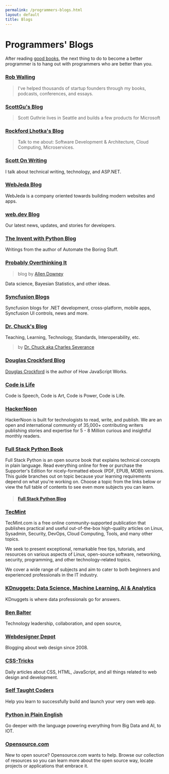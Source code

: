 ```yaml
---
permalink: /programmers-blogs.html
layout: default
title: Blogs
---
```

# Programmers' Blogs

After reading [good books](https://dan-carroll.github.io/online-development-books/), the next thing to do to become a better programmer is to hang out with programmers who are better than you.

### [Rob Walling](https://robwalling.com/blog/)
> I've helped thousands of startup founders through my books, podcasts, conferences, and essays.

### [ScottGu's Blog](https://weblogs.asp.net/scottgu)
> Scott Guthrie lives in Seattle and builds a few products for Microsoft

### [Rockford Lhotka's Blog](https://blog.lhotka.net/)
> Talk to me about: Software Development & Architecture, Cloud Computing, Microservices.

### [Scott On Writing](https://scottonwriting.net/)

I talk about technical writing, technology, and ASP.NET.

### [WebJeda Blog](https://blog.webjeda.com/)

WebJeda is a company oriented towards building modern websites and apps.

### [web.dev Blog](https://web.dev/blog/)

Our latest news, updates, and stories for developers.

### [The Invent with Python Blog](https://inventwithpython.com/blog/)

Writings from the author of Automate the Boring Stuff.

### [Probably Overthinking It](https://www.allendowney.com/blog/)
> blog by [Allen Downey](https://www.allendowney.com/wp/)

Data science, Bayesian Statistics, and other ideas.

### [Syncfusion Blogs](https://www.syncfusion.com/blogs)

Syncfusion blogs for .NET development, cross-platform, mobile apps, Syncfusion UI controls, news and more.

### [Dr. Chuck's Blog](https://www.dr-chuck.com/csev-blog/)

Teaching, Learning, Technology, Standards, Interoperability, etc.

> by [Dr. Chuck aka Charles Severance](https://www.dr-chuck.com/)

### [Douglas Crockford Blog](https://www.crockford.com/blog.html)

[Douglas Crockford](https://www.crockford.com/securecolor.html) is the author of How JavaScript Works.

### [Code is Life](https://codeislife.blog/)

Code is Speech, Code is Art, Code is Power, Code is Life.

### [HackerNoon](https://hackernoon.com/)

HackerNoon is built for technologists to read, write, and publish. We are an open and international community of 35,000+ contributing writers publishing stories and expertise for 5 - 8 Million curious and insightful monthly readers.

### [Full Stack Python Book](https://www.fullstackpython.com/)

Full Stack Python is an open source book that explains technical concepts in plain language. Read everything online for free or purchase the Supporter's Edition for nicely-formatted ebook (PDF, EPUB, MOBI) versions. This guide branches out on topic because your learning requirements depend on what you're working on. Choose a topic from the links below or view the full table of contents to see even more subjects you can learn.

> #### [Full Stack Python Blog](https://www.fullstackpython.com/blog.html)

### [TecMint](https://www.tecmint.com/)

TecMint.com is a free online community-supported publication that publishes practical and useful out-of-the-box high-quality articles on Linux, Sysadmin, Security, DevOps, Cloud Computing, Tools, and many other topics.

We seek to present exceptional, remarkable free tips, tutorials, and resources on various aspects of Linux, open-source software, networking, security, programming, and other technology-related topics.

We cover a wide range of subjects and aim to cater to both beginners and experienced professionals in the IT industry.

### [KDnuggets: Data Science, Machine Learning, AI & Analytics](https://www.kdnuggets.com/)

KDnuggets is where data professionals go for answers.

### [Ben Balter](https://ben.balter.com/)

Technology leadership, collaboration, and open source,

### [Webdesigner Depot](https://www.webdesignerdepot.com/)

Blogging about web design since 2008.

### [CSS-Tricks](https://css-tricks.com/)

Daily articles about CSS, HTML, JavaScript, and all things related to web design and development.

### [Self Taught Coders](https://selftaughtcoders.com/resources/)

Help you learn to successfully build and launch your very own web app.

### [Python in Plain English](https://python.plainenglish.io/)

Go deeper with the language powering everything from Big Data and AI, to IOT.

### [Opensource.com](https://opensource.com/)

New to open source? Opensource.com wants to help. Browse our collection of resources so you can learn more about the open source way, locate projects or applications that embrace it.

